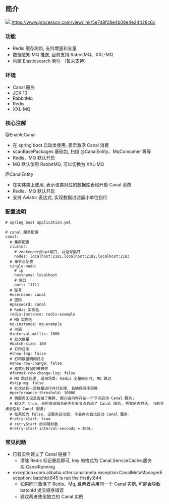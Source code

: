 ## 简介

![](http://processon.com/chart_image/5e7d8f17e4b08e4e24428c33.png)
https://www.processon.com/view/link/5e7d8f28e4b08e4e24428c6c

### 功能
- Redis 缓存刷新, 支持增量和全量
- 数据感知 MQ 推送, 目前支持 RabbitMQ、XXL-MQ
- 构建 Elasticsearch 索引 （暂未支持）

### 环境
- Canal 服务
- JDK 13
- RabbitMq
- Redis
- XXL-MQ

### 核心注解
@EnableCanal
- 在 spring boot 启动类使用, 表示激活 Canal 消费
- scanBasePackages 基础包, 扫描 @CanalEntity、MqConsumer 等等 
- Redis、MQ 默认开启
- MQ 默认使用 RabbitMQ, 可以切换为 XXL-MQ

@CanalEntity
- 在实体类上使用, 表示该类对应的数据库表格开启 Canal 消费
- Redis、MQ 默认开启
- 支持 Aviator 表达式, 实现数据过滤最小单位到行

### 配置说明
```
# spring boot application.yml

# canal 服务配置
canal:
  # 集群配置
  cluster:
    # zookeeper的ip+端口, 以逗号隔开
    nodes: localhost:2181,localhost:2182,localhost:2183
  # 单节点配置
  single-node:
    # ip
    hostname: localhost
    # 端口
    port: 11111
  # 账号
  #username: canal
  # 密码
  #password: canal
  # Redis 实例名
  redis-instance: redis-example
  # MQ 实例名
  mq-instance: mq-example
  # 间隔
  #interval-millis: 1000
  # 批次数量
  #batch-size: 100
  # 打印日志
  #show-log: false
  # 打印数据明细日志
  #show-row-change: false
  # 格式化数据明细日志
  #format-row-change-log: false
  # MQ 跳过处理, 适用场景: Redis 全量同步时, MQ 跳过
  #skip-mq: false
  # 批次达到一定数量进行并行处理, 且确保顺序消费
  #performance-threshold: 10000
  # 微服务无论是否做了集群, 都只会同时存在一个节点启动 Canal 服务;
  # 默认为 true, 会检查该服务是否存有节点启动了 Canal 服务, 答案是否的话, 当前节点会启动 Canal 服务;
  # 如果设为 false, 该服务启动后, 不会再次尝试启动 Canal 服务.
  #retry-start: true
  # retryStart 的间隔秒数
  #retry-start-interval-seconds = 300L;
```

### 常见问题
- 已有实例建立了 Canal 链接？
    - 清除 Redis 标记重启即可, key 的格式为 Canal.ServiceCache.服务名.CanalRunning
- exception=com.alibaba.otter.canal.meta.exception.CanalMetaManagerException: batchId:845 is not the firstly:844
    - 如果同时激活了 Redis、Mq, 且两者共用同一个 Canal 实例, 可能会导致 batchId 提交顺序错误
    - 建议两者使用独立的 Canal 实例 